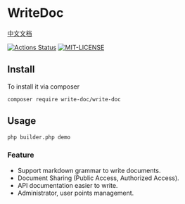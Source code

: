 # WriteDoc

[中文文档](./README-CN.md)

[![Actions Status](https://github.com/heropoo/write-doc/workflows/Build/badge.svg)](https://github.com/heropoo/vue-project/actions)
[![MIT-LICENSE](https://img.shields.io/apm/l/vim-mode.svg)](./LICENSE)

## Install 
To install it via composer
```
composer require write-doc/write-doc
```

## Usage
```sh
php builder.php demo
```

### Feature
* Support markdown grammar to write documents.
* Document Sharing (Public Access, Authorized Access).
* API documentation easier to write. 
* Administrator, user points management.

